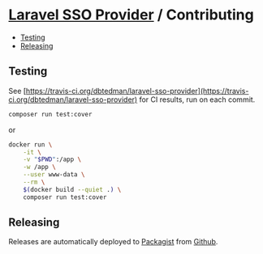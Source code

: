 # [Laravel SSO Provider](./README.md) / Contributing

-   [Testing](#testing)
-   [Releasing](#releasing)

## Testing

See [https://travis-ci.org/dbtedman/laravel-sso-provider](https://travis-ci.org/dbtedman/laravel-sso-provider) for CI results, run on each commit.

```bash
composer run test:cover
```

or

```bash
docker run \
    -it \
    -v "$PWD":/app \
    -w /app \
    --user www-data \
    --rm \
    $(docker build --quiet .) \
    composer run test:cover
```

## Releasing

Releases are automatically deployed to [Packagist](https://packagist.org/packages/dbtedman/laravel-sso-provider) from [Github](https://github.com/dbtedman/laravel-sso-provider).
